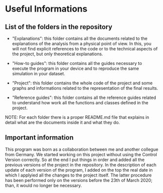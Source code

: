 # Useful Informations
 
## List of the folders in the repository

- "Explanations": this folder contains all the documents related to the explanations of the analysis from a physical point of
view. In this, you will not find explicit references to the code or to the technical aspects of the project, but only theoretical explanations.

- "How-to guides": this folder contains all the guides necessary to execute the program in your device and to reproduce the same simulation in your dataset.

- "Project": this folder contains the whole code of the project and some graphs and informations related to the representation of the final results.

- "Reference guides": this folder contains all the reference guides related to understand how work all the functions and classes defined in the project.

NOTE: For each folder there is a proper README.md file that explains in detail what are the documents inside it and what they do.

## Important information

This program was born as a collaboration between me and another collegue from Germany. We started working on this project
without using the Control Version correctly. So at the end I put things in order and added all the previous versions of the project in the repository. In the description of each update of each version of the program, I added on the top the real date in which I applyied all the changes to the project itself. The latter procedure has been performed only on the versions before the 23th of March 2020; than, it would no longer be necessary.
